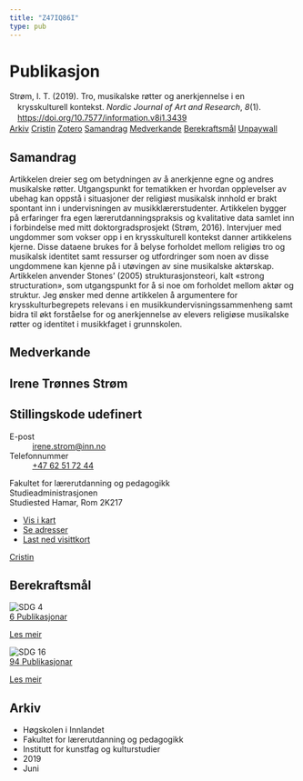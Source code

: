 ```yaml
---
title: "Z47IQ86I"
type: pub
---
```

<h1>Publikasjon</h1>
<article id="csl-bib-container-Z47IQ86I" class="csl-bib-container">
  <div class="csl-bib-body" style="line-height: 1.35; padding-left: 1em; text-indent:-1em;">
  <div class="csl-entry">Str&#xF8;m, I. T. (2019). Tro, musikalske r&#xF8;tter og anerkjennelse i en krysskulturell kontekst. <i>Nordic Journal of Art and Research</i>, <i>8</i>(1). <a href="https://doi.org/10.7577/information.v8i1.3439">https://doi.org/10.7577/information.v8i1.3439</a></div>
</div>
  <div class="csl-bib-buttons">
    <a href="#taxonomy-article-Z47IQ86I" class="csl-bib-button">Arkiv</a>
    <a href="https://app.cristin.no/results/show.jsf?id=1708188" alt="Cristin URL" class="csl-bib-button">Cristin</a>
    <a href="http://zotero.org/groups/5402882/items/Z47IQ86I" alt="Zotero URL" class="csl-bib-button">Zotero</a>
    <a href="#abstract-article-Z47IQ86I" class="csl-bib-button">Samandrag</a>
    <a href="#contributors-article-Z47IQ86I" class="csl-bib-button">Medverkande</a>
    <a href="#sdg-article-Z47IQ86I" class="csl-bib-button">Berekraftsmål</a>
    <a href="https://journals.oslomet.no/index.php/information/article/download/3439/3238" class="csl-bib-button">Unpaywall</a>
  </div>
  <div id="csl-bib-meta-container-Z47IQ86I"></div>
</article>
<div id="csl-bib-meta-Z47IQ86I" class="csl-bib-meta">
  <article id="abstract-article-Z47IQ86I" class="abstract-article">
    <h1>Samandrag</h1>
    Artikkelen dreier seg om betydningen av å anerkjenne egne og andres musikalske røtter. Utgangspunkt for tematikken er hvordan opplevelser av ubehag kan oppstå i situasjoner der religiøst musikalsk innhold er brakt spontant inn i undervisningen av musikklærerstudenter. Artikkelen bygger på erfaringer fra egen lærerutdanningspraksis og kvalitative data samlet inn i forbindelse med mitt doktorgradsprosjekt (Strøm, 2016). Intervjuer med ungdommer som vokser opp i en krysskulturell kontekst danner artikkelens kjerne. Disse dataene brukes for å belyse forholdet mellom religiøs tro og musikalsk identitet samt ressurser og utfordringer som noen av disse ungdommene kan kjenne på i utøvingen av sine musikalske aktørskap. Artikkelen anvender Stones’ (2005) strukturasjonsteori, kalt «strong structuration», som utgangspunkt for å si noe om forholdet mellom aktør og struktur. Jeg ønsker med denne artikkelen å argumentere for krysskulturbegrepets relevans i en musikkundervisningssammenheng samt bidra til økt forståelse for og anerkjennelse av elevers religiøse musikalske røtter og identitet i musikkfaget i grunnskolen.
  </article>
  <article id="contributors-article-Z47IQ86I" class="contributors-article">
    <h1>Medverkande</h1>
    <div class="personas"> <div class="vrtx-hinn-person-card"> <div class="photo"> <i class="lar la-user-circle missing-person"></i> </div> <div class="info"> <hgroup><h1>Irene Trønnes Strøm</h1> <h2>Stillingskode udefinert</h2> </hgroup><dl> <dt>E-post</dt> <dd> <a href="mailto:irene.strom@inn.no">irene.strom@inn.no</a> </dd> <dt>Telefonnummer</dt> <dd><a href="tel:+4762517244"> +47 62 51 72 44 </a></dd> </dl> <p> Fakultet for lærerutdanning og pedagogikk<br> Studieadministrasjonen<br> Studiested Hamar, Rom 2K217 </p> <ul class="vrtx-hinn-links"> <li><a href="https://www.google.com/maps?q=60.79677,11.07479">Vis i kart</a></li> <li><a href="https://www.inn.no/finn-en-ansatt/irene-strom.html#vrtx-hinn-addresses">Se adresser</a></li> <li><a href="https://www.inn.no/finn-en-ansatt/irene-strom.html?vrtx=vcf">Last ned visittkort</a></li> </ul> </div> </div> <a href="https://app.cristin.no/persons/show.jsf?id=326688" alt="Cristin URL" class="personas-cristin">Cristin</a> </div>
  </article>
  <article id="sdg-article-Z47IQ86I" class="sdg-article">
    <h1>Berekraftsmål</h1>
    <div class="sdg-container"><div id="sdg4" class="sdg"> <img src="{{< params subfolder >}}images/sdg/sdg04_no.png" class="image" alt="SDG 4"> <div class="sdg-overlay"> <a href="{{< params subfolder >}}no/archive/?sdg=4#archive" class="sdg-publication-count"><span>6</span> Publikasjonar</a> <p><a href="NA" class="sdg-read-more">Les meir</a></p> </div> </div> <div id="sdg16" class="sdg"> <img src="{{< params subfolder >}}images/sdg/sdg16_no.png" class="image" alt="SDG 16"> <div class="sdg-overlay"> <a href="{{< params subfolder >}}no/archive/?sdg=16#archive" class="sdg-publication-count"><span>94</span> Publikasjonar</a> <p><a href="NA" class="sdg-read-more">Les meir</a></p> </div> </div></div>
  </article>
  <article id="taxonomy-article-Z47IQ86I" class="taxonomy-article">
    <h1>Arkiv</h1>
    <ul>
      <li>Høgskolen i Innlandet</li>
      <li>Fakultet for lærerutdanning og pedagogikk</li>
      <li>Institutt for kunstfag og kulturstudier</li>
      <li>2019</li>
      <li>Juni</li>
    </ul>
  </article>
</div>
